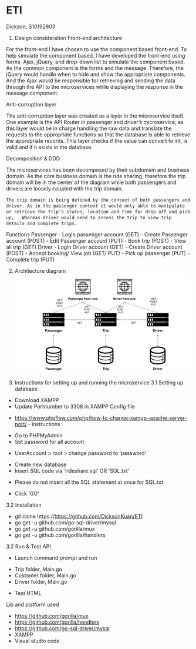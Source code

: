 # ETI
Dickson, S10192803

1. Design consideration
Front-end architecture

For the front-end I have chosen to use the component based front-end. To help simulate the component based, I have developed the front-end using forms, Ajax, jQuery, and drop-down list to simulate the component based. As the common component is the forms and the message. Therefore, the jQuery would handle when to hide and show the appropriate components. And the Ajax would be responsible for retrieving and sending the data through the API to the microservices while displaying the response in the message component.
	
Anti-corruption layer

The anti-corruption layer was created as a layer in the microservice itself. One example is the API Router in passenger and driver’s microservice, as this layer would be in charge handling the raw data and translate the requests to the appropriate functions so that the database is able to retrieve the appropriate records. This layer checks if the value can convert to int, is valid and if it exists in the database.
	
Decomposition & DDD

The microservices has been decomposed by their subdomain and business domain. As the core business domain is the ride sharing, therefore the trip domain will be in the center of the diagram while both passengers and drivers are loosely coupled with the trip domain. 
	
	The trip domain is being defined by the context of both passengers and driver. As in the passenger context it would only able to manipulate or retrieve the Trip’s status, location and time for drop off and pick up, . Whereas driver would need to access the trip to view trip details and complete trips. 

Functions
	Passenger 
	- Login passenger account (GET)
	- Create Passenger account (POST)
	- Edit Passenger account (PUT)
	- Book trip (POST)
	- View all trip (GET)
	Driver
	- Login Driver account (GET)
	- Create Driver account (POST)
	- Accept booking/ View job (GET/ PUT)
	- Pick up passenger (PUT)
	- Complete trip (PUT)


2. Architecture diagram
![Architecture diagram](images/image1.jpg)



3. Instructions for setting up and running the microservice
3.1 Setting up database
- Download XAMPP
- Update Portnumber to 3308 in XAMPP Config file
* https://www.phpflow.com/php/how-to-change-xampp-apache-server-port/ - instructions
- Go to PHPMyAdmin
- Set password for all account
* UserAccount > root > change password to 'password'
- Create new database
- Insert SQL code via 'rideshare.sql' OR 'SQL.txt'
* Please do not insert all the SQL statement at once for SQL.txt
- Click 'GO'

3.2 Installation
- git clone https://https://github.com/DicksonKuan/ETI
- go get -u github.com/go-sql-driver/mysql
- go get -u github.com/gorilla/mux
- go get -u github.com/gorilla/handlers

3.2 Run & Test API
- Launch command prompt and run
* Trip folder, Main.go
* Customer folder, Main.go
* Driver folder, Main.go
- Test HTML

Lib and platform used
- https://github.com/gorilla/mux
- https://github.com/gorilla/handlers
- https://github.com/go-sql-driver/mysql
- XAMPP
- Visual studio code
